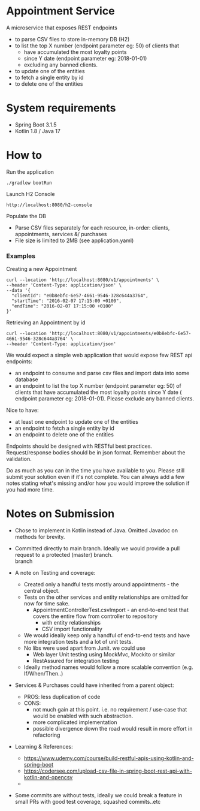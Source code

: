 # Appointment Service

A microservice that exposes REST endpoints

* to parse CSV files to store in-memory DB (H2)
* to list the top X number (endpoint parameter eg: 50) of clients that
    * have accumulated the most loyalty points
    * since Y date (endpoint parameter eg: 2018-01-01)
    * excluding any banned clients.
* to update one of the entities
* to fetch a single entity by id
* to delete one of the entities

# System requirements

* Spring Boot 3.1.5
* Kotlin 1.8 / Java 17

# How to

Run the application

```
./gradlew bootRun
```

Launch H2 Console

```
http://localhost:8080/h2-console
```

Populate the DB

* Parse CSV files separately for each resource, in-order: clients, appointments, services &/ purchases
* File size is limited to 2MB (see application.yaml)

### Examples

Creating a new Appointment

```
curl --location 'http://localhost:8080/v1/appointments' \
--header 'Content-Type: application/json' \
--data '{
  "clientId": "e0b8ebfc-6e57-4661-9546-328c644a3764",
  "startTime": "2016-02-07 17:15:00 +0100",
  "endTime": "2016-02-07 17:15:00 +0100"
}'
```

Retrieving an Appointment by id

```
curl --location 'http://localhost:8080/v1/appointments/e0b8ebfc-6e57-4661-9546-328c644a3764' \
--header 'Content-Type: application/json'
```

We would expect a simple web application that would expose few REST api endpoints:

* an endpoint to consume and parse csv files and import data into some database
* an endpoint to list the top X number (endpoint parameter eg: 50) of clients that have accumulated the most loyalty points since Y date (
  endpoint parameter eg: 2018-01-01). Please exclude any banned clients.

Nice to have:

* at least one endpoint to update one of the entities
* an endpoint to fetch a single entity by id
* an endpoint to delete one of the entities

Endpoints should be designed with RESTful best practices. Request/response bodies should be in json format. Remember about the validation.

Do as much as you can in the time you have available to you. Please still submit your solution even if it's not complete. You can always add
a few notes stating what's missing and/or how you would improve the solution if you had more time.

# Notes on Submission

* Chose to implement in Kotlin instead of Java. Omitted Javadoc on methods for brevity.
* Committed directly to main branch. Ideally we would provide a pull request to a protected (master) branch.  
  branch
* A note on Testing and coverage:
    * Created only a handful tests mostly around appointments - the central object.
    * Tests on the other services and entity relationships are omitted for now for time sake.
        * AppointmentControllerTest.csvImport - an end-to-end test that covers the entire flow from controller to repository
            * with entity relationships
            * CSV import functionality
    * We would ideally keep only a handful of end-to-end tests and have more integration tests and a lot of unit tests.
    * No libs were used apart from Junit. we could use
        * Web layer Unit testing using MockMvc, Mockito or similar
        * RestAssured for integration testing
    * Ideally method names would follow a more scalable convention (e.g. If/When/Then..)
* Services & Purchases could have inherited from a parent object:
    * PROS: less duplication of code
    * CONS:
        * not much gain at this point. i.e. no requirement / use-case that would be enabled with such abstraction.
        * more complicated implementation
        * possible divergence down the road would result in more effort in refactoring

* Learning & References:
    * https://www.udemy.com/course/build-restful-apis-using-kotlin-and-spring-boot
    * https://codersee.com/upload-csv-file-in-spring-boot-rest-api-with-kotlin-and-opencsv
    *

* Some commits are without tests, ideally we could break a feature in small PRs with good test coverage, squashed commits..etc  